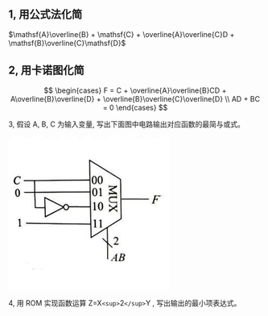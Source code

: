 ## 1, 用公式法化简

 $\mathsf{A}\overline{B} + \mathsf{C} + \overline{A}\overline{C}D + \mathsf{B}\overline{C}\mathsf{D}$

## 2, 用卡诺图化简

$$
\begin{cases} F = C + \overline{A}\overline{B}CD + A\overline{B}\overline{D} + \overline{B}\overline{C}\overline{D} \\ AD + BC = 0 \end{cases}
$$

3, 假设 A, B, C 为输入变量, 写出下面图中电路输出对应函数的最简与或式。

![](_page_0_Figure_5.jpeg)

4, 用 ROM 实现函数运算 Z=X`<sup>`2`</sup>`Y , 写出输出的最小项表达式。
